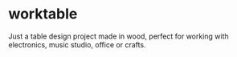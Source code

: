 # worktable
Just a table design project made in wood, perfect for working with electronics, music studio, office or crafts.
